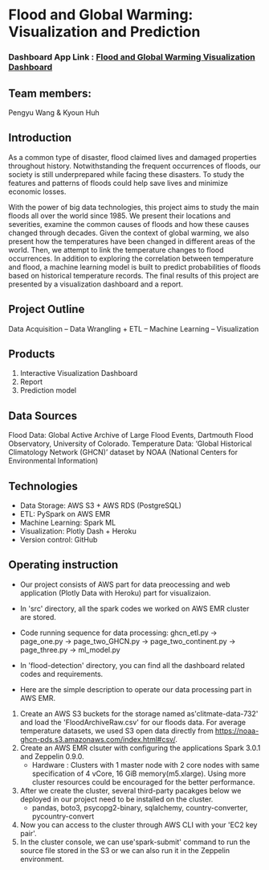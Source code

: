 # Flood and Global Warming: Visualization and Prediction
### Dashboard App Link :  [Flood and Global Warming Visualization Dashboard](https://floods-detection.herokuapp.com/apps/floods)

## Team members:
Pengyu Wang & Kyoun Huh

## Introduction
As a common type of disaster, flood claimed lives and damaged properties throughout history. Notwithstanding the frequent occurrences of floods, our society is still underprepared while facing these disasters. To study the features and patterns of floods could help save lives and minimize economic losses.

With the power of big data technologies, this project aims to study the main floods all over the world since 1985. We present their locations and severities, examine the common causes of floods and how these causes changed through decades. Given the context of global warming, we also present how the temperatures have been changed in different areas of the world. Then, we attempt to link the temperature changes to flood occurrences. In addition to exploring the correlation between temperature and flood, a machine learning model is built to predict probabilities of floods based on historical temperature records. The final results of this project are presented by a visualization dashboard and a report.

## Project Outline
Data Acquisition – Data Wrangling + ETL – Machine Learning – Visualization

## Products
1. Interactive Visualization Dashboard
2. Report
3. Prediction model

## Data Sources
Flood Data: Global Active Archive of Large Flood Events, Dartmouth Flood Observatory, University of Colorado.
Temperature Data: ‘Global Historical Climatology Network (GHCN)’  dataset by NOAA (National Centers for Environmental Information) 


## Technologies
- Data Storage: AWS S3 + AWS RDS (PostgreSQL)
- ETL: PySpark on AWS EMR
- Machine Learning: Spark ML
- Visualization: Plotly Dash + Heroku
- Version control: GitHub

## Operating instruction
- Our project consists of AWS part for data preocessing and web application (Plotly Data with Heroku) part for visualizaion.
- In 'src' directory, all the spark codes we worked on AWS EMR cluster are stored.
- Code running sequence for data processing: ghcn_etl.py -> page_one.py -> page_two_GHCN.py -> page_two_continent.py -> page_three.py ->  ml_model.py
- In 'flood-detection' directory, you can find all the dashboard related codes and requirements.

- Here are the simple description to operate our data processing part in AWS EMR.
1. Create an AWS S3 buckets for the storage named as'clitmate-data-732' and load the 'FloodArchiveRaw.csv' for our floods data.
   For average temperature datasets, we used S3 open data directly from https://noaa-ghcn-pds.s3.amazonaws.com/index.html#csv/.
2. Create an AWS EMR clsuter with configuring the applications Spark 3.0.1 and Zeppelin 0.9.0.
   - Hardware : Clusters with 1 master node with 2 core nodes with same specification of 4 vCore, 16 GiB memory(m5.xlarge).
   Using more cluster resources could be encouraged for the better performance. 
3. After we create the cluster, several third-party pacakges below we deployed in our project need to be installed on the cluster.
   - pandas, boto3, psycopg2-binary, sqlalchemy, country-converter, pycountry-convert
4. Now you can access to the cluster through AWS CLI with your 'EC2 key pair'.
6. In the cluster console, we can use'spark-submit' command to run the source file stored in the S3 or we can also run it in the Zeppelin environment.


   

